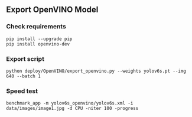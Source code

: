 ## Export OpenVINO Model

### Check requirements

```shell
pip install --upgrade pip
pip install openvino-dev
```

### Export script

```shell
python deploy/OpenVINO/export_openvino.py --weights yolov6s.pt --img 640 --batch 1

```

### Speed test

```shell
benchmark_app -m yolov6s_openvino/yolov6s.xml -i data/images/image1.jpg -d CPU -niter 100 -progress

```
